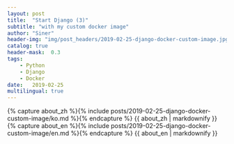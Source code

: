 ```yaml
---
layout: post
title:  "Start Django (3)"
subtitle: "with my custom docker image"
author: "Siner"
header-img: "img/post_headers/2019-02-25-django-docker-custom-image.jpg"
catalog: true
header-mask:  0.3
tags:
    - Python
    - Django
    - Docker
date:   2019-02-25
multilingual: true
---
```

<!-- Chinese Version -->
<div class="zh post-container">
    {% capture about_zh %}{% include posts/2019-02-25-django-docker-custom-image/ko.md %}{% endcapture %}
    {{ about_zh | markdownify }}
</div>

<!-- English Version -->
<div class="en post-container">
    {% capture about_en %}{% include posts/2019-02-25-django-docker-custom-image/en.md %}{% endcapture %}
    {{ about_en | markdownify }}
</div>

